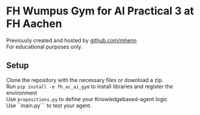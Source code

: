 # FH Wumpus Gym for AI Practical 3 at FH Aachen
Previously created and hosted by [github.com/mhenn](https://github.com/mhenn) <br>
For educational purposes only. <br>

## Setup
Clone the repository with the necessary files or download a zip. <br>
Run ```pip install -e fh_ac_ai_gym``` to install libraries and register the environment <br>
Use ``propositions.py`` to define your Knowledgebased-agent logic <br>
Use ``main.py``` to test your agent. <br>
